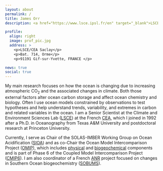 ```yaml
---
layout: about
permalink: /
title: James Orr
description: <a href="https://www.lsce.ipsl.fr/en" target="_blank">LSCE</a> (<a href="http://www.cea.fr/english" target="_blank">CEA</a>-<a href="http://www.cnrs.fr" target="_blank">CNRS</a>-<a href="http://www.uvsq.fr/welcome-uvsq-371399.kjsp?RH=VF&RF=EN" target="_blank">UVSQ</a>), <a href="https://www.ipsl.fr/en" target="_blank">IPSL</a>,  <a href="https://www.universite-paris-saclay.fr/en" target="_blank">Universit&eacute; Paris Saclay</a>

profile:
  align: right
  image: prof_pic.jpg
  address: >
    <p>LSCE/CEA Saclay</p>
    <p>Bat. 714, Orme</p>
    <p>91191 Gif-sur-Yvette, FRANCE </p>

news: true
social: true
---
```


My main research focuses on how the ocean is changing due to
increasing atmospheric CO<sub>2</sub> and the associated changes in
climate. Both those external factors alter ocean carbon storage and
affect ocean chemistry and biology.  Often I use ocean models
constrained by observations to test hypotheses and help understand
trends, variability, and extremes in carbon and related variables in
the ocean.  I am a Senior Scientist at the Climate and Environment
Sciences Lab ([LSCE](https://www.lsce.ipsl.fr/en/)) at the French
[CEA](https://en.wikipedia.org/wiki/French_Alternative_Energies_and_Atomic_Energy_Commission),
which I joined in 1992 after a Ph.D. in Oceanography from Texas A&M
University and postdoctoral research at Princeton University.

Currently, I serve as Chair of the SOLAS-IMBER Working Group on Ocean
Acidification
([SIOA](http://www.imber.info/en/science/working-groups-1/solas-imber-carbon-sic/subgroup-3-ocean-acidification-sioa-1))
and as co-Chair the Ocean Model Intercomparison Project
([OMIP](https://www.wcrp-climate.org/modelling-wgcm-mip-catalogue/cmip6-endorsed-mips-article/1063-modelling-cmip6-omip)),
which includes
[physical](https://www.geosci-model-dev.net/9/3231/2016/) and
[biogeochemical](https://www.geosci-model-dev.net/10/2169/2017/)
components and is part of Phase 6 of the Coupled Model Intercomparison
Project
([CMIP6](https://www.geosci-model-dev.net/9/1937/2016/gmd-9-1937-2016.html)).
I am also coordinator of a French
[ANR](http://www.agence-nationale-recherche.fr/en/about-anr/about-the-french-national-research-agency/)
project focused on changes in Southern Ocean biogeochemistry
([SOBUMS](http://sobums.lsce.ipsl.fr)).
